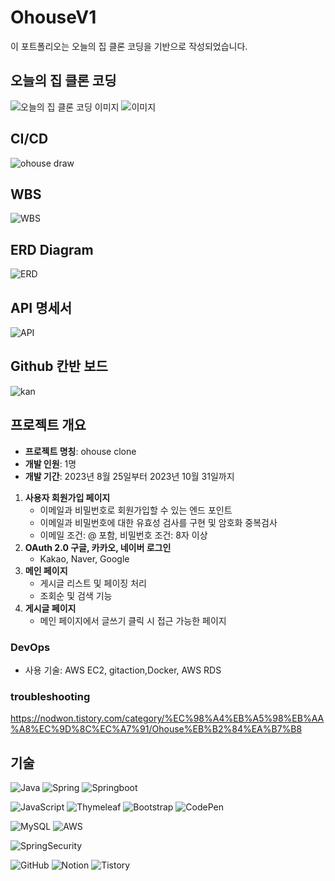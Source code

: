 # OhouseV1

이 포트폴리오는 오늘의 집 클론 코딩을 기반으로 작성되었습니다.



## 오늘의 집 클론 코딩

![오늘의 집 클론 코딩 이미지](https://github.com/nodwon/OhouseV1/assets/73088512/2bbb2c29-0369-461d-b66a-212549043af3)
![이미지](https://github.com/nodwon/OhouseV1/assets/73088512/cbb7f055-2923-442d-97b4-8f48362299dc)

## CI/CD

![ohouse draw](https://github.com/nodwon/OhouseV1/assets/73088512/da96cba0-cd48-46f1-af7b-ec94402601ee)

## WBS

![WBS](https://github.com/nodwon/OhouseV1/assets/73088512/09180a64-a0d6-487d-819e-a256bc47b84a)

## ERD Diagram
![ERD](https://github.com/nodwon/OhouseV1/assets/73088512/279c7ce2-161f-45ee-bbaf-1e798dbe8f9e)


## API 명세서

![API](https://github.com/nodwon/OhouseV1/assets/73088512/4828e57f-0155-4f4c-aaa8-6f20024c6234)

## Github 칸반 보드
![kan](https://github.com/nodwon/OhouseV1/assets/73088512/89de72b8-4fb2-45ee-ab66-c872e1f1348f)


## 프로젝트 개요
- **프로젝트 명칭**: ohouse clone
- **개발 인원**: 1명
- **개발 기간**: 2023년 8월 25일부터 2023년 10월 31일까지
1. **사용자 회원가입 페이지**
    - 이메일과 비밀번호로 회원가입할 수 있는 엔드 포인트
    - 이메일과 비밀번호에 대한 유효성 검사를 구현 및 암호화 중복검사
    - 이메일 조건: @ 포함, 비밀번호 조건: 8자 이상
2. **OAuth 2.0 구글, 카카오, 네이버 로그인**
    - Kakao, Naver, Google
3. **메인 페이지**
    - 게시글 리스트 및 페이징 처리
    - 조회순 및 검색 기능
4. **게시글 페이지**
    - 메인 페이지에서 글쓰기 클릭 시 접근 가능한 페이지

### DevOps
- 사용 기술: AWS EC2, gitaction,Docker, AWS RDS
### troubleshooting
https://nodwon.tistory.com/category/%EC%98%A4%EB%A5%98%EB%AA%A8%EC%9D%8C%EC%A7%91/Ohouse%EB%B2%84%EA%B7%B8

## 기술
![Java](https://img.shields.io/badge/java-%23ED8B00.svg?style=for-the-badge&logo=openjdk&logoColor=white)
![Spring](https://img.shields.io/badge/spring-%236DB33F.svg?style=for-the-badge&logo=spring&logoColor=white)
![Springboot](https://img.shields.io/badge/springboot-%236DB33F.svg?style=for-the-badge&logo=spring&logoColor=white)

![JavaScript](https://img.shields.io/badge/javascript-%23323330.svg?style=for-the-badge&logo=javascript&logoColor=%23F7DF1E)
![Thymeleaf](https://img.shields.io/badge/Thymeleaf-%23005C0F.svg?style=for-the-badge&logo=Thymeleaf&logoColor=white)
![Bootstrap](https://img.shields.io/badge/bootstrap-%238511FA.svg?style=for-the-badge&logo=bootstrap&logoColor=white)
![CodePen](https://img.shields.io/badge/CodePen-white?style=for-the-badge&logo=codepen&logoColor=black)

![MySQL](https://img.shields.io/badge/mysql-%2300f.svg?style=for-the-badge&logo=mysql&logoColor=white)
![AWS](https://img.shields.io/badge/AWS-%23FF9900.svg?style=for-the-badge&logo=amazon-aws&logoColor=white)

![SpringSecurity](https://img.shields.io/badge/Spring_Security-6DB33F?style=for-the-badge&logo=Spring-Security&logoColor=white)

![GitHub](https://img.shields.io/badge/github-%23121011.svg?style=for-the-badge&logo=github&logoColor=white)
![Notion](https://img.shields.io/badge/Notion-%23000000.svg?style=for-the-badge&logo=notion&logoColor=white)
![Tistory](https://img.shields.io/badge/Tistory-FF5722?style=for-the-badge&logo=blogger&logoColor=white)
